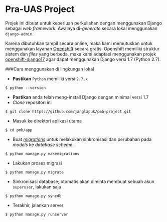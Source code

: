 Pra-UAS Project
=
Projek ini dibuat untuk keperluan perkuliahan dengan menggunakan Django sebagai _web framework_. Awalnya di-*generate* secara lokal menggunakan ```django-admin```. 

Karena dibutuhkan tampil secara online, maka kami memutuskan untuk menggunakan layanan [Openshift](https://openshift.redhat.com) secara gratis. Openshift memiliki struktur sistem dan _files_ yang berbeda, maka kami adaptasi menggunakan projek [openshift-django17](https://github.com/jfmatth/openshift-django17) agar dapat menggunakan Django versi 1.7 (Python 2.7).

###Cara menggunakan di lingkungan lokal
- **Pastikan** `Python` memiliki versi `2.7.x`
```
$ python --version
```

- **Pastikan** anda telah meng-install Django dengan minimal versi 1.7
- _Clone_ repositori ini
```
$ git clone https://github.com/janglapuk/pmb-project.git
```

- Masuk ke direktori aplikasi utama
```
$ cd pmb/app
```

- Buat [_migrations_](https://docs.djangoproject.com/en/1.7/topics/migrations/) untuk melakukan sinkronisasi dan perubahan pada _models_ ke _database scheme_.
```
$ python manage.py makemigrations
```

- Lakukan proses migrasi
```
$ python manage.py migrate
```

- Sinkronisasi database; otomatis akan diminta membuat sebuah akun `superuser`, lakukan saja
```
$ python manage.py syncdb
```

- Terakhir, jalankan server
```
$ python manage.py runserver
```